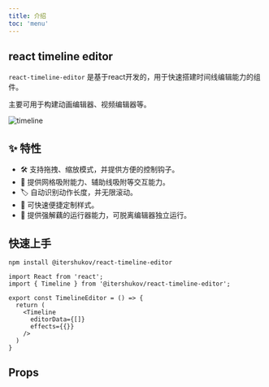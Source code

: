 ```yaml
---
title: 介绍
toc: 'menu'
---
```



## react timeline editor

`react-timeline-editor` 是基于react开发的，用于快速搭建时间线编辑能力的组件。

主要可用于构建动画编辑器、视频编辑器等。

![timeline](/assets/timeline.gif)


## ✨ 特性

- 🛠 支持拖拽、缩放模式，并提供方便的控制钩子。
- 🔗 提供网格吸附能力、辅助线吸附等交互能力。
- 🏷 自动识别动作长度，并无限滚动。
- 🎨 可快速便捷定制样式。
- 📡 提供强解藕的运行器能力，可脱离编辑器独立运行。

## 快速上手

```
npm install @itershukov/react-timeline-editor
```

```tsx | pure
import React from 'react';
import { Timeline } from '@itershukov/react-timeline-editor';

export const TimelineEditor = () => {
  return (
    <Timeline     
      editorData={[]}
      effects={{}}
    />
  )
}
```

## Props
<API hideTitle src="../src/components/timeline.tsx"></API>

